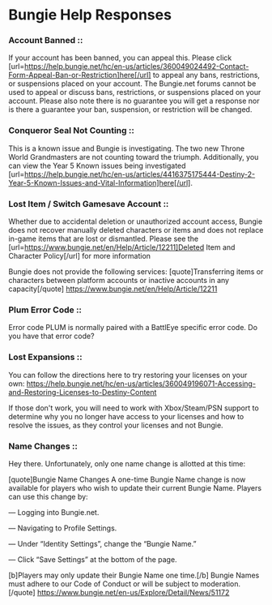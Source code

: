 # Bungie Help Responses
### Account Banned ::
If your account has been banned, you can appeal this. Please click [url=https://help.bungie.net/hc/en-us/articles/360049024492-Contact-Form-Appeal-Ban-or-Restriction]here[/url] to appeal any bans, restrictions, or suspensions placed on your account. The Bungie.net forums cannot be used to appeal or discuss bans, restrictions, or suspensions placed on your account. Please also note there is no guarantee you will get a response nor is there a guarantee your ban, suspension, or restriction will be changed.

### Conqueror Seal Not Counting ::
This is a known issue and Bungie is investigating. The two new Throne World Grandmasters are not counting toward the triumph. Additionally, you can view the Year 5 Known issues being investigated [url=https://help.bungie.net/hc/en-us/articles/4416375175444-Destiny-2-Year-5-Known-Issues-and-Vital-Information]here[/url].

### Lost Item / Switch Gamesave Account ::
Whether due to accidental deletion or unauthorized account access, Bungie does not recover manually deleted characters or items and does not replace in-game items that are lost or dismantled. Please see the [url=https://www.bungie.net/en/Help/Article/12211]Deleted Item and Character Policy[/url] for more information


Bungie does not provide the following services:
[quote]Transferring items or characters between platform accounts or inactive accounts in any capacity[/quote]
https://www.bungie.net/en/Help/Article/12211


### Plum Error Code ::
Error code PLUM is normally paired with a BattlEye specific error code. Do you have that error code?

### Lost Expansions ::
You can follow the directions here to try restoring your licenses on your own: https://help.bungie.net/hc/en-us/articles/360049196071-Accessing-and-Restoring-Licenses-to-Destiny-Content

If those don't work, you will need to work with Xbox/Steam/PSN support to determine why you no longer have access to your licenses and how to resolve the issues, as they control your licenses and not Bungie.

### Name Changes ::
Hey there. Unfortunately, only one name change is allotted at this time:

[quote]Bungie Name Changes
A one-time Bungie Name change is now available for players who wish to update their current Bungie Name. Players can use this change by:

— Logging into Bungie.net.

— Navigating to Profile Settings.

— Under “Identity Settings”, change the “Bungie Name.”

— Click “Save Settings” at the bottom of the page.

[b]Players may only update their Bungie Name one time.[/b] Bungie Names must adhere to our Code of Conduct or will be subject to moderation.[/quote]
https://www.bungie.net/en-us/Explore/Detail/News/51172
